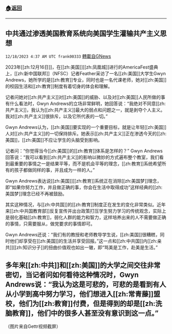 ###  [:house:返回](README.md)
---


## 中共通过渗透美国教育系统向美国学生灌输共产主义思想
`12/18/2023 4:37 AM UTC frank00333` [轉載自GNews](https://gnews.org/articles/2122687)

2023年[[zh:12月16日]]，在[[zh:美国]][[zh:凤凰城]]进行的AmericaFest盛典上，[[zh:新中国联邦]]（NFSC）记者Feather采访了一名[[zh:美国]]大学生Gwyn Andrews，她所学的是[[zh:教育]]专业，同时也是一名代课老师，她对[[zh:美国]]的校园生活和[[zh:教育]]制度有着切身的体会和理解。

记者问她对[[zh:共产主义]]对[[zh:美国]]的威胁、以及对[[zh:美国]]人民所做的事有什么看法时，Gwyn Andrews的立场非常鲜明，她回答说：“我绝对不同意[[zh:共产主义]]，我认为[[zh:共产主义]]最大的弱点和问题之一，就是剥夺个人主义。我对[[zh:共产主义]]很排斥，以及它所代表的一切。”

Gwyn Andrews认为，[[zh:美国]]要实现的一个重要目标，就是让年轻[[zh:美国]]人对[[zh:共产主义]]的一切保持排斥。她表示[[zh:共产主义]]正在渗透今天的[[zh:美国]]，[[zh:美国]]不应让学生的头脑受到影响。

记者问：“你觉得当今[[zh:美国]]的[[zh:教育]]体系是怎样的？” Gwyn Andrews回答说：“我可以看到[[zh:共产主义]]的影响以微妙的方式遍布整个教室，我们看到最重要的事情之一是结果平等，而不是机会平等的理念，[[zh:教育]]系统希望所有的孩子都做同样的事，并且成为一样的人。”

Gwyn Andrews表达说[[zh:美国]][[zh:教育]]系统正在消除[[zh:美国梦]]理念，即“如果你努力工作，并且做正确的事，你会在生活中取得成功”这样经典的[[zh:美国梦]]理念已经不再被鼓励。

其实这种情况，与[[zh:中共国]]的[[zh:教育]]制度正在发生的变化非常类似。近年来[[zh:中共国教育部]]反复宣传并出台政策打压学生努力学习的传统观念，实际上是弱化基础[[zh:教育]]，弱化人群的能力和智力，这样培养出来的人不需要做正确的事情，只需要服从，做党要求的事情即可。

Gwyn Andrews还说：“我们有的教授和老师教导学生说，[[zh:美国]]很糟糕，同时他们却享受在[[zh:美国]]的生活并享受回报。”这一点和[[zh:中共国]]内[[zh:亲共]][[zh:知识分子]]的扭曲价值观也如出一辙，即“骂美是工作，赴美是生活。”

多年来[[zh:中共]]和[[zh:美国]]的大学之间交往非常密切，当记者问如何看待这种情况时，Gwyn Andrews说：“我认为这是可悲的，可悲的是看到有人从小学到高中努力学习，他们想进入[[zh:常青藤]]盟校，他们为[[zh:教育]]付费，但是得到的却是[[zh:洗脑教育]]，他们中的很多人甚至没有意识到这一点。”
---

（图片来自Gettr视频截屏）
